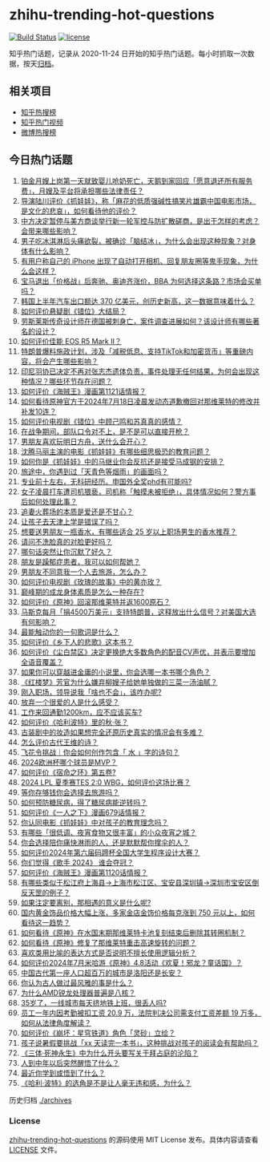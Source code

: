 # zhihu-trending-hot-questions

[![Build Status](https://github.com/justjavac/zhihu-trending-hot-questions/workflows/ci/badge.svg?branch=master)](https://github.com/justjavac/zhihu-trending-hot-questions/actions)
[![license](https://img.shields.io/github/license/justjavac/zhihu-trending-hot-questions)](https://github.com/justjavac/zhihu-trending-hot-questions/blob/master/LICENSE)

知乎热门话题，记录从 2020-11-24
日开始的知乎热门话题。每小时抓取一次数据，按天[归档](./archives)。

## 相关项目

- [知乎热搜榜](https://github.com/justjavac/zhihu-trending-top-search)
- [知乎热门视频](https://github.com/justjavac/zhihu-trending-hot-video)
- [微博热搜榜](https://github.com/justjavac/weibo-trending-hot-search)

## 今日热门话题

<!-- BEGIN -->
<!-- 最后更新时间 Thu Jul 18 2024 04:12:53 GMT+0800 (China Standard Time) -->

1. [铂金月嫂上岗第一天就致婴儿呛奶死亡，天鹅到家回应「愿意退还所有服务费」，月嫂及平台将承担哪些法律责任？](https://www.zhihu.com/question/661771395)
1. [导演陆川评价《抓娃娃》，称「麻花的低质强碱性搞笑片雄霸中国电影市场，是文化的悲哀」，如何看待他的评价？](https://www.zhihu.com/question/661839185)
1. [中方决定暂停与美方商谈举行新一轮军控与防扩散磋商，是出于怎样的考虑？会带来哪些影响？](https://www.zhihu.com/question/661845570)
1. [男子吃冰淇淋后头痛欲裂，被确诊「脑结冰」，为什么会出现这种现象？对身体有什么影响？](https://www.zhihu.com/question/661832865)
1. [有用户称自己的 iPhone 出现了自动打开相机、回复朋友圈等鬼手现象，为什么会这样？](https://www.zhihu.com/question/661784998)
1. [宝马退出「价格战」后奔驰、奥迪齐涨价，BBA 为何选择这条路？市场会买单吗？](https://www.zhihu.com/question/661765827)
1. [韩国上半年汽车出口额达 370 亿美元，创历史新高，这一数据意味着什么？](https://www.zhihu.com/question/661756557)
1. [如何评价悬疑剧《错位》大结局？](https://www.zhihu.com/question/661851692)
1. [劳斯莱斯传奇设计师在德国被刺身亡，案件调查进展如何？该设计师有哪些著名的设计？](https://www.zhihu.com/question/661729421)
1. [如何评价佳能 EOS R5 Mark II？](https://www.zhihu.com/question/661865805)
1. [特朗普爆料施政计划，涉及「减税低息、支持TikTok和加密货币」等重磅内容，将会产生哪些影响？](https://www.zhihu.com/question/661825543)
1. [印尼羽协已决定不再对张志杰遗体负责，事件处理无任何结果，为何会出现这种情况？哪些环节存在问题？](https://www.zhihu.com/question/661821307)
1. [如何评价《海贼王》漫画第1121话情报？](https://www.zhihu.com/question/661793211)
1. [如何看待原神官方于2024年7月18日凌晨发动态道歉撤回对那维莱特的修改并补发10连？](https://www.zhihu.com/question/661881107)
1. [如何评价电视剧《错位》中顾己鸣和苏真真的感情？](https://www.zhihu.com/question/661566296)
1. [在战争期间，部队口令对不上，是不是可以直接开枪？](https://www.zhihu.com/question/619790421)
1. [男朋友喜欢玩明日方舟，送什么会开心？](https://www.zhihu.com/question/661320215)
1. [沈腾马丽主演的电影《抓娃娃》有哪些细思极恐的教育问题？](https://www.zhihu.com/question/661666581)
1. [如何你是《抓娃娃》中的马继业你会反抗还是接受马成钢的安排？](https://www.zhihu.com/question/661671720)
1. [旅途中，你遇到过「天青色等烟雨」的画面吗？](https://www.zhihu.com/question/661265040)
1. [专业前十左右，无科研经历。申国外全奖phd有可能吗?](https://www.zhihu.com/question/586362433)
1. [女子凌晨打车遭司机猥亵，司机称「触摸未被拒绝」，具体情况如何？警方事后如何处理此事？](https://www.zhihu.com/question/661737724)
1. [追妻火葬场的本质是爱还是不甘心？](https://www.zhihu.com/question/658053256)
1. [让孩子去天津上学是错误了吗？](https://www.zhihu.com/question/659863240)
1. [想要送男朋友一瓶香水，有哪些适合 25 岁以上职场男生的香水推荐？](https://www.zhihu.com/question/654497331)
1. [请问不洗脸真的对脸更好吗？](https://www.zhihu.com/question/653829859)
1. [哪句话突然让你沉默了好久？](https://www.zhihu.com/question/634057724)
1. [朋友是躁郁症患者，我可以如何帮她？](https://www.zhihu.com/question/661122633)
1. [男朋友不同意我一个人去旅游，怎么办？](https://www.zhihu.com/question/661184776)
1. [如何评价电视剧《玫瑰的故事》中的黄亦玫？](https://www.zhihu.com/question/658429182)
1. [巅峰期的成龙身体素质是怎么一种存在?](https://www.zhihu.com/question/29200738)
1. [如何评价《原神》回滚那维莱特并返1600原石？](https://www.zhihu.com/question/661880976)
1. [马斯克每月「捐4500万美元」支持特朗普，这释放出什么信号？对美国大选有何影响？](https://www.zhihu.com/question/661735814)
1. [最能触动你的一句歌词是什么？](https://www.zhihu.com/question/659327143)
1. [如何评价《乡下人的悲歌》这本书？](https://www.zhihu.com/question/61945888)
1. [如何评价《尘白禁区》决定更换绝大多数角色的配音CV声优，并表示要增加全语音覆盖？](https://www.zhihu.com/question/661869853)
1. [如果你可以穿越进金庸的小说里，你会选哪一本书哪个角色？](https://www.zhihu.com/question/658911619)
1. [《红楼梦》芳官为什么嫌弃柳嫂子给她单独做的三菜一汤油腻？](https://www.zhihu.com/question/661650524)
1. [刚入职场，领导说我「啥也不会」，该咋办呢?](https://www.zhihu.com/question/661694485)
1. [放弃一个很爱的人是什么感受？](https://www.zhihu.com/question/286202264)
1. [工作来回通勤1200km，应不应该买车?](https://www.zhihu.com/question/661638788)
1. [如何评价《哈利波特》里的秋·张？](https://www.zhihu.com/question/438739182)
1. [古装剧中的妆造如果想完全还原历史真实的情况会有多难？](https://www.zhihu.com/question/661142211)
1. [怎么评价古代王维的诗？](https://www.zhihu.com/question/661367012)
1. [飞花令挑战｜你会如何创作包含「 水 」字的诗句？](https://www.zhihu.com/question/661525504)
1. [2024欧洲杯哪个球员是MVP？](https://www.zhihu.com/question/661781259)
1. [如何评价《宿命之环》第五卷?](https://www.zhihu.com/question/661836564)
1. [2024 LPL 夏季赛TES 2:0 WBG，如何评价这场比赛？](https://www.zhihu.com/question/661860650)
1. [等你存够钱你会选择去旅游吗？](https://www.zhihu.com/question/661731819)
1. [如何预防糖尿病，得了糖尿病能逆转吗？](https://www.zhihu.com/question/661827413)
1. [如何评价《一人之下》漫画679话情报？](https://www.zhihu.com/question/661844494)
1. [你认同电影《抓娃娃》中对孩子的教育理念吗？](https://www.zhihu.com/question/661579704)
1. [有哪些「很低调、夜宵食物又很丰富」的小众夜宵之城？](https://www.zhihu.com/question/661261413)
1. [你会选择陪你痛快淋雨的人，还是默默帮你撑伞的人？](https://www.zhihu.com/question/661411107)
1. [如何评价2024年第六届码蹄杯全国大学生程序设计大赛？](https://www.zhihu.com/question/654193746)
1. [你们觉得《歌手 2024》 谁会夺冠？](https://www.zhihu.com/question/661762040)
1. [如何评价《海贼王》漫画第1120话情报？](https://www.zhihu.com/question/661141871)
1. [有哪些类似于松江府上海县→上海市松江区、宝安县深圳镇→深圳市宝安区倒反天罡的例子？](https://www.zhihu.com/question/661526349)
1. [如果注定要离别，那相遇的意义是什么呢?](https://www.zhihu.com/question/661739984)
1. [国内黄金饰品价格大幅上涨，多家金店金饰价格每克涨到 750 元以上，如何看待这一趋势？](https://www.zhihu.com/question/661824711)
1. [如何看待《原神》在水国末期那维莱特卡池复刻结束后删除其转圈机制？](https://www.zhihu.com/question/661832690)
1. [如何看待《原神》修复了那维莱特重击高速旋转的问题？](https://www.zhihu.com/question/661822098)
1. [喜欢类用比喻的表达方式是否说明不擅长使用逻辑分析？](https://www.zhihu.com/question/661170446)
1. [如何评价2024年7月米哈游《原神》4.8活动《欢夏！邪龙？童话国》？](https://www.zhihu.com/question/661819101)
1. [中国古代第一座人口超百万的城市是洛阳还是长安？](https://www.zhihu.com/question/660116081)
1. [你认为古人做过最风雅的事是什么？](https://www.zhihu.com/question/661121287)
1. [为什么AMD锐龙处理器普遍是八核？](https://www.zhihu.com/question/601824697)
1. [35岁了，一线城市每天挤地铁上班，很丢人吗?](https://www.zhihu.com/question/658346031)
1. [员工一年内因考勤被扣工资 20.9 万，法院判决公司需支付工资差额 19 万多，如何从法律角度解读？](https://www.zhihu.com/question/661834330)
1. [如何评价《崩坏：星穹铁道》角色「灵砂」立绘？](https://www.zhihu.com/question/661836711)
1. [孩子说暑假要挑战「xx 天读完一本书」，这种挑战对孩子的阅读会有帮助吗？](https://www.zhihu.com/question/660702719)
1. [《三体·死神永生》中为什么开头要写关于拜占庭的沦陷？](https://www.zhihu.com/question/406330008)
1. [人到中年以后突然醒悟了什么？](https://www.zhihu.com/question/660964549)
1. [最近你学到或悟到了什么？](https://www.zhihu.com/question/658927462)
1. [《哈利·波特》的选角是不是让人毫无违和感，为什么？](https://www.zhihu.com/question/304264702)

<!-- END -->

历史归档 [./archives](./archives)

### License

[zhihu-trending-hot-questions](https://github.com/justjavac/zhihu-trending-hot-questions)
的源码使用 MIT License 发布。具体内容请查看 [LICENSE](./LICENSE) 文件。
